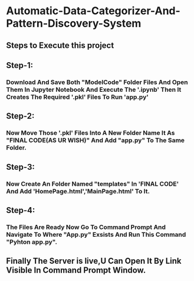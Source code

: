 # Automatic-Data-Categorizer-And-Pattern-Discovery-System

## Steps to Execute this project
## Step-1:
### Download And Save Both "ModelCode" Folder Files And Open Them In Jupyter Notebook And Execute The '.ipynb' Then It Creates The Required '.pkl' Files To Run 'app.py'
## Step-2:
### Now Move Those '.pkl' Files Into A New Folder Name It As "FINAL CODE(AS UR WISH)" And Add "app.py" To The Same Folder.
## Step-3:
### Now Create An Folder Named "templates" In 'FINAL CODE' And Add 'HomePage.html','MainPage.html' To It.
## Step-4:
### The Files Are Ready Now Go To Command Prompt And Navigate To Where "App.py" Exsists And Run This Command "Pyhton app.py".
## Finally The Server is live,U Can Open It By Link Visible In Command Prompt Window.
